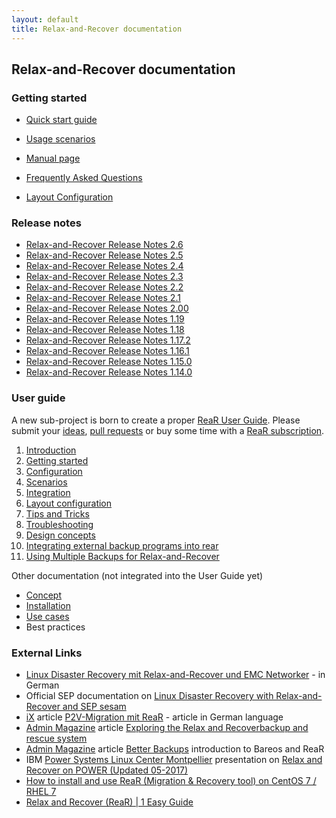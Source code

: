 ```yaml
---
layout: default
title: Relax-and-Recover documentation
---
```


## Relax-and-Recover documentation

### Getting started

 - [Quick start guide](http://relax-and-recover.org/documentation/getting-started)

 - [Usage scenarios](http://relax-and-recover.org/usage/)

 - [Manual page](https://github.com/rear/rear/blob/master/doc/rear.8.adoc)

 - [Frequently Asked Questions](http://relax-and-recover.org/documentation/faq)

 - [Layout Configuration](https://github.com/rear/rear/blob/master/doc/user-guide/06-layout-configuration.adoc)

### Release notes

 - [Relax-and-Recover Release Notes 2.6](http://relax-and-recover.org/documentation/release-notes-2-6)
 - [Relax-and-Recover Release Notes 2.5](http://relax-and-recover.org/documentation/release-notes-2-5)
 - [Relax-and-Recover Release Notes 2.4](http://relax-and-recover.org/documentation/release-notes-2-4)
 - [Relax-and-Recover Release Notes 2.3](http://relax-and-recover.org/documentation/release-notes-2-3)
 - [Relax-and-Recover Release Notes 2.2](http://relax-and-recover.org/documentation/release-notes-2-2)
 - [Relax-and-Recover Release Notes 2.1](http://relax-and-recover.org/documentation/release-notes-2-1)
 - [Relax-and-Recover Release Notes 2.00](http://relax-and-recover.org/documentation/release-notes-2-00)
 - [Relax-and-Recover Release Notes 1.19](http://relax-and-recover.org/documentation/release-notes-1-19)
 - [Relax-and-Recover Release Notes 1.18](http://relax-and-recover.org/documentation/release-notes-1-18)
 - [Relax-and-Recover Release Notes 1.17.2](http://relax-and-recover.org/documentation/release-notes-1-17)
 - [Relax-and-Recover Release Notes 1.16.1](http://relax-and-recover.org/documentation/release-notes-1-16)
 - [Relax-and-Recover Release Notes 1.15.0](http://relax-and-recover.org/documentation/release-notes-1-15)
 - [Relax-and-Recover Release Notes 1.14.0](http://relax-and-recover.org/documentation/release-notes-1-14)

### User guide

A new sub-project is born to create a proper [ReaR User Guide](https://relax-and-recover.org/rear-user-guide/). Please submit your [ideas](https://github.com/rear/rear-user-guide/issues), [pull requests](https://github.com/rear/rear-user-guide/pulls) or buy some time with a [ReaR subscription](https://relax-and-recover.org/rear-user-guide/welcome/index.html).

 1. [Introduction](https://github.com/rear/rear/blob/master/doc/user-guide/01-introduction.adoc)
 2. [Getting started](https://github.com/rear/rear/blob/master/doc/user-guide/02-getting-started.adoc)
 3. [Configuration](https://github.com/rear/rear/blob/master/doc/user-guide/03-configuration.adoc)
 4. [Scenarios](https://github.com/rear/rear/blob/master/doc/user-guide/04-scenarios.adoc)
 5. [Integration](https://github.com/rear/rear/blob/master/doc/user-guide/05-integration.adoc)
 6. [Layout configuration](https://github.com/rear/rear/blob/master/doc/user-guide/06-layout-configuration.adoc)
 7. [Tips and Tricks](https://github.com/rear/rear/blob/master/doc/user-guide/07-tips-and-tricks.adoc)
 8. [Troubleshooting](https://github.com/rear/rear/blob/master/doc/user-guide/08-troubleshooting.adoc)
 9. [Design concepts](https://github.com/rear/rear/blob/master/doc/user-guide/09-design-concepts.adoc)
10. [Integrating external backup programs into rear](https://github.com/rear/rear/blob/master/doc/user-guide/10-integrating-external-backup.adoc)
11. [Using Multiple Backups for Relax-and-Recover](https://github.com/rear/rear/blob/master/doc/user-guide/11-multiple-backups.adoc)

 Other documentation (not integrated into the User Guide yet)

 - [Concept](http://relax-and-recover.org/documentation/concept)
 - [Installation](http://relax-and-recover.org/documentation/installation)
 - [Use cases](http://relax-and-recover.org/documentation/usecases)
 - Best practices

### External Links

 - [Linux Disaster Recovery mit Relax-and-Recover und EMC Networker](http://backupinferno.de/?p=358) - in German
 - Official SEP documentation on [Linux Disaster Recovery with Relax-and-Recover and SEP sesam](http://wiki.sepsoftware.com/wiki/index.php/Disaster_Recovery_for_Linux_3.0_en)
 - [iX](http://ix.de) article [P2V-Migration mit ReaR](http://www.heise.de/ix/heft/Umzugshilfe-2458904.html) - article in German language
 - [Admin Magazine](http://www.admin-magazine.com) article [Exploring the Relax and Recoverbackup and rescue system](http://www.admin-magazine.com/Archive/2014/22/Exploring-the-Relax-and-Recoverbackup-and-rescue-system)
 - [Admin Magazine](http://www.admin-magazine.com) article [Better Backups](http://www.admin-magazine.com/Articles/Free-Enterprise-Backup-with-Bareos) introduction to Bareos and ReaR
 - IBM [Power Systems Linux Center Montpellier](https://www.ibm.com/ibm/clientcenter/montpellier/) presentation on [Relax and Recover on POWER (Updated 05-2017)](https://www.slideshare.net/sebastienchabrolles/relax-and-recover-on-power-updated-052017)
 - [How to install and use ReaR (Migration & Recovery tool) on CentOS 7 / RHEL 7](https://www.linuxtechi.com/install-rear-migration-recovery-tool-centos-7-rhel-7/)
 - [Relax and Recover (ReaR) | 1 Easy Guide](https://www.linuxsysadmins.com/relax-and-recover-rear-1-easy-guide/)
